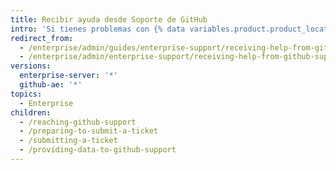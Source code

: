 ```yaml
---
title: Recibir ayuda desde Soporte de GitHub
intro: 'Si tienes problemas con {% data variables.product.product_location_enterprise %}, {% data variables.contact.github_support %} puede ayudarte.'
redirect_from:
  - /enterprise/admin/guides/enterprise-support/receiving-help-from-github-enterprise-support/
  - /enterprise/admin/enterprise-support/receiving-help-from-github-support
versions:
  enterprise-server: '*'
  github-ae: '*'
topics:
  - Enterprise
children:
  - /reaching-github-support
  - /preparing-to-submit-a-ticket
  - /submitting-a-ticket
  - /providing-data-to-github-support
---
```


